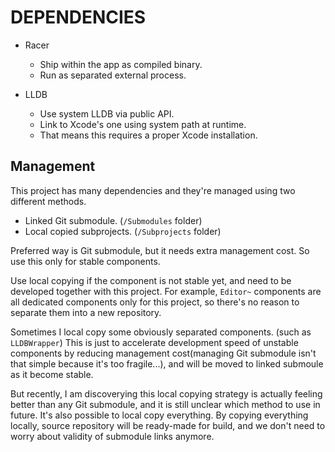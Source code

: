 DEPENDENCIES
============







-	Racer

	-	Ship within the app as compiled binary.
	-	Run as separated external process.

-	LLDB

	-	Use system LLDB via public API.
	-	Link to Xcode's one using system path at runtime.
	-	That means this requires a proper Xcode installation.











Management
----------
This project has many dependencies and they're managed using two
different methods.

-	Linked Git submodule. (`/Submodules` folder)
-	Local copied subprojects. (`/Subprojects` folder)

Preferred way is Git submodule, but it needs extra management cost.
So use this only for stable components.


Use local copying if the component is not stable yet, and need to be
developed together with this project. For example, `Editor~` components are
all dedicated components only for this project, so there's no reason
to separate them into a new repository.

Sometimes I local copy some obviously separated components. (such as
`LLDBWrapper`) This is just to accelerate development speed of unstable
components by reducing management cost(managing Git submodule isn't
that simple because it's too fragile...), and will be moved to linked 
submoule as it become stable.

But recently, I am discoverying this local copying strategy is actually
feeling better than any Git submodule, and it is still unclear which
method to use in future. It's also possible to local copy everything.
By copying everything locally, source repository will be ready-made for
build, and we don't need to worry about validity of submodule links anymore.


